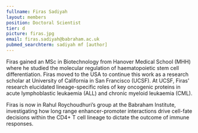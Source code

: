 ```yaml
---
fullname: Firas Sadiyah
layout: members
position: Doctoral Scientist
tier: d
picture: firas.jpg
email: firas.sadiyah@babraham.ac.uk
pubmed_searchterm: sadiyah mf [author]
---
```


Firas gained an MSc in Biotechnology from Hanover Medical School (MHH) where he studied the molecular regulation of haematopoietic stem cell differentiation. Firas moved to the USA to continue this work as a research scholar at University of California in San Francisco (UCSF). At UCSF, Firas' research elucidated lineage-specific roles of key oncogenic proteins in acute lymphoblastic leukaemia (ALL) and chronic myeloid leukaemia (CML).

Firas is now in Rahul Roychoudhuri’s group at the Babraham Institute, investigating how long range enhancer-promoter interactions drive cell-fate decisions within the CD4+ T cell lineage to dictate the outcome of immune responses. 